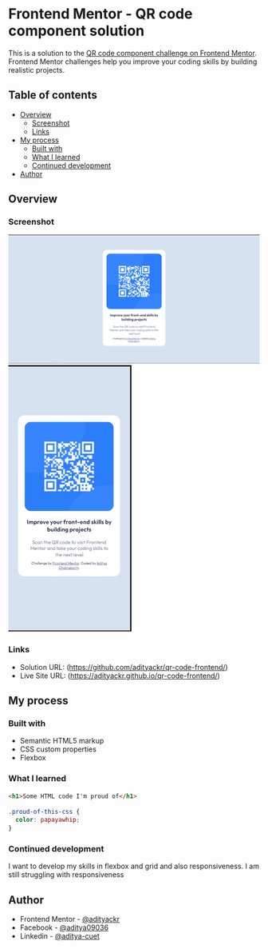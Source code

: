# Frontend Mentor - QR code component solution

This is a solution to the [QR code component challenge on Frontend Mentor](https://www.frontendmentor.io/challenges/qr-code-component-iux_sIO_H). Frontend Mentor challenges help you improve your coding skills by building realistic projects. 

## Table of contents

- [Overview](#overview)
  - [Screenshot](#screenshot)
  - [Links](#links)
- [My process](#my-process)
  - [Built with](#built-with)
  - [What I learned](#what-i-learned)
  - [Continued development](#continued-development)
- [Author](#author)



## Overview


### Screenshot

![](./screenshot/desktop.png)
![](./screenshot/mobile.png)


### Links

- Solution URL: (https://github.com/adityackr/qr-code-frontend/)
- Live Site URL: (https://adityackr.github.io/qr-code-frontend/)

## My process

### Built with

- Semantic HTML5 markup
- CSS custom properties
- Flexbox

### What I learned

```html
<h1>Some HTML code I'm proud of</h1>
```
```css
.proud-of-this-css {
  color: papayawhip;
}
```


### Continued development

I want to develop my skills in flexbox and grid and also responsiveness. I am still struggling with responsiveness


## Author

- Frontend Mentor - [@adityackr](https://www.frontendmentor.io/profile/adityackr)
- Facebook - [@aditya09036](https://www.facebook.com/aditya09036/)
- Linkedin - [@aditya-cuet](https://www.linkedin.com/in/aditya-cuet/)

